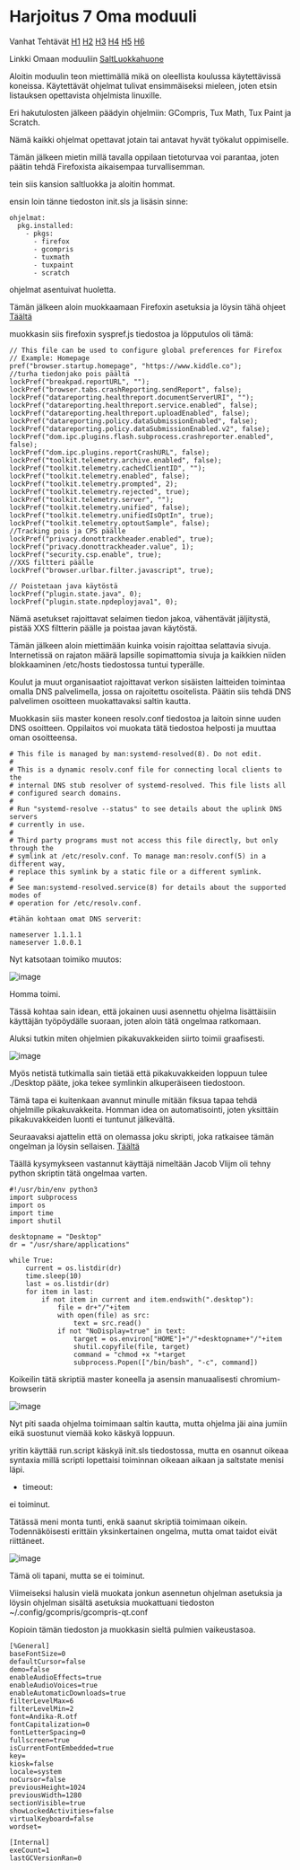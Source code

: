 # Harjoitus 7 Oma moduuli

Vanhat Tehtävät [H1](https://github.com/Hamis95/ConfigManagement/blob/main/H1.md) [H2](https://github.com/Hamis95/ConfigManagement/blob/main/H2.md) [H3](https://github.com/Hamis95/ConfigManagement/blob/main/H3.md) [H4](https://github.com/Hamis95/ConfigManagement/blob/main/H4.md) [H5](https://github.com/Hamis95/ConfigManagement/blob/main/H5.md) [H6](https://github.com/Hamis95/ConfigManagement/blob/main/H6.md)


Linkki Omaan moduuliin [SaltLuokkahuone](https://github.com/Hamis95/SaltLuokkahuone)


Aloitin moduulin teon miettimällä mikä on oleellista koulussa käytettävissä koneissa. Käytettävät ohjelmat tulivat ensimmäiseksi mieleen, joten etsin listauksen opettavista ohjelmista linuxille.

Eri hakutulosten jälkeen päädyin ohjelmiin: GCompris, Tux Math, Tux Paint ja Scratch.

Nämä kaikki ohjelmat opettavat jotain tai antavat hyvät työkalut oppimiselle.

Tämän jälkeen mietin millä tavalla oppilaan tietoturvaa voi parantaa, joten päätin tehdä Firefoxista aikaisempaa turvallisemman.

tein siis kansion saltluokka ja aloitin hommat.

ensin loin tänne tiedoston init.sls ja lisäsin sinne:

```
ohjelmat:
  pkg.installed:
    - pkgs:
      - firefox
      - gcompris
      - tuxmath
      - tuxpaint
      - scratch

```

ohjelmat asentuivat huoletta.


Tämän jälkeen aloin muokkaamaan Firefoxin asetuksia ja löysin tähä ohjeet [Täältä](https://github.com/auberginehill/firefox-customization-files/blob/master/firefox.cfg)

muokkasin siis firefoxin syspref.js tiedostoa ja löpputulos oli tämä:

```
// This file can be used to configure global preferences for Firefox
// Example: Homepage
pref("browser.startup.homepage", "https://www.kiddle.co");
//turha tiedonjako pois päältä
lockPref("breakpad.reportURL", "");
lockPref("browser.tabs.crashReporting.sendReport", false);
lockPref("datareporting.healthreport.documentServerURI", "");
lockPref("datareporting.healthreport.service.enabled", false);
lockPref("datareporting.healthreport.uploadEnabled", false);
lockPref("datareporting.policy.dataSubmissionEnabled", false);
lockPref("datareporting.policy.dataSubmissionEnabled.v2", false);
lockPref("dom.ipc.plugins.flash.subprocess.crashreporter.enabled", false);
lockPref("dom.ipc.plugins.reportCrashURL", false);
lockPref("toolkit.telemetry.archive.enabled", false);
lockPref("toolkit.telemetry.cachedClientID", "");
lockPref("toolkit.telemetry.enabled", false);
lockPref("toolkit.telemetry.prompted", 2);
lockPref("toolkit.telemetry.rejected", true);
lockPref("toolkit.telemetry.server", "");
lockPref("toolkit.telemetry.unified", false);
lockPref("toolkit.telemetry.unifiedIsOptIn", true);
lockPref("toolkit.telemetry.optoutSample", false); 
//Tracking pois ja CPS päälle
lockPref("privacy.donottrackheader.enabled", true);
lockPref("privacy.donottrackheader.value", 1);
lockPref("security.csp.enable", true);
//XXS filtteri päälle
lockPref("browser.urlbar.filter.javascript", true);

// Poistetaan java käytöstä
lockPref("plugin.state.java", 0);
lockPref("plugin.state.npdeployjava1", 0);

```

Nämä asetukset rajoittavat selaimen tiedon jakoa, vähentävät jäljitystä, pistää XXS filtterin päälle ja poistaa javan käytöstä.



Tämän jälkeen aloin miettimään kuinka voisin rajoittaa selattavia sivuja. Internetissä on rajaton määrä lapsille sopimattomia sivuja ja kaikkien niiden blokkaaminen /etc/hosts tiedostossa tuntui typerälle.

Koulut ja muut organisaatiot rajoittavat verkon sisäisten laitteiden toimintaa omalla DNS palvelimella, jossa on rajoitettu osoitelista. Päätin siis tehdä DNS palvelimen osoitteen muokattavaksi saltin kautta.

Muokkasin siis master koneen resolv.conf tiedostoa ja laitoin sinne uuden DNS osoitteen. Oppilaitos voi muokata tätä tiedostoa helposti ja muuttaa oman osoitteensa.

```  
# This file is managed by man:systemd-resolved(8). Do not edit.
#
# This is a dynamic resolv.conf file for connecting local clients to the
# internal DNS stub resolver of systemd-resolved. This file lists all
# configured search domains.
#
# Run "systemd-resolve --status" to see details about the uplink DNS servers
# currently in use.
#
# Third party programs must not access this file directly, but only through the
# symlink at /etc/resolv.conf. To manage man:resolv.conf(5) in a different way,
# replace this symlink by a static file or a different symlink.
#
# See man:systemd-resolved.service(8) for details about the supported modes of
# operation for /etc/resolv.conf.

#tähän kohtaan omat DNS serverit:

nameserver 1.1.1.1
nameserver 1.0.0.1

```

Nyt katsotaan toimiko muutos:

![image](https://user-images.githubusercontent.com/64984528/118692874-2e8fd680-b813-11eb-97fb-14dd71ee1fc1.png)

Homma toimi.


Tässä kohtaa sain idean, että jokainen uusi asennettu ohjelma lisättäisiin käyttäjän työpöydälle suoraan, joten aloin tätä ongelmaa ratkomaan.

Aluksi tutkin miten ohjelmien pikakuvakkeiden siirto toimii graafisesti.

![image](https://user-images.githubusercontent.com/64984528/118693226-8cbcb980-b813-11eb-9900-e4fc075b59f1.png)

Myös netistä tutkimalla sain tietää että pikakuvakkeiden loppuun tulee ./Desktop pääte, joka tekee symlinkin alkuperäiseen tiedostoon.

Tämä tapa ei kuitenkaan avannut minulle mitään fiksua tapaa tehdä ohjelmille pikakuvakkeita. Homman idea on automatisointi, joten yksittäin pikakuvakkeiden luonti ei tuntunut jälkevältä.

Seuraavaksi ajattelin että on olemassa joku skripti, joka ratkaisee tämän ongelman ja löysin sellaisen. [Täältä](https://askubuntu.com/questions/569346/how-can-i-have-the-software-center-automatically-create-a-shortcut-on-my-desktop)

Täällä kysymykseen vastannut käyttäjä nimeltään Jacob Vlijm oli tehny python skriptin tätä ongelmaa varten.

```
#!/usr/bin/env python3
import subprocess
import os
import time
import shutil

desktopname = "Desktop"
dr = "/usr/share/applications"

while True:
    current = os.listdir(dr)
    time.sleep(10)
    last = os.listdir(dr)
    for item in last:
        if not item in current and item.endswith(".desktop"):
            file = dr+"/"+item
            with open(file) as src:
                text = src.read()
            if not "NoDisplay=true" in text:
                target = os.environ["HOME"]+"/"+desktopname+"/"+item
                shutil.copyfile(file, target)
                command = "chmod +x "+target
                subprocess.Popen(["/bin/bash", "-c", command])

```


Koikeilin tätä skriptiä master koneella ja asensin manuaalisesti chromium-browserin

![image](https://user-images.githubusercontent.com/64984528/118694452-c215d700-b814-11eb-9988-b9ff60bfbf55.png)

Nyt piti saada ohjelma toimimaan saltin kautta, mutta ohjelma jäi aina jumiin eikä suostunut viemää koko käskyä loppuun.

yritin käyttää run.script käskyä init.sls tiedostossa, mutta en osannut oikeaa syntaxia millä scripti lopettaisi toiminnan oikeaan aikaan ja saltstate menisi läpi.

- timeout:

ei toiminut.

Tätässä meni monta tunti, enkä saanut skriptiä toimimaan oikein. Todennäköisesti erittäin yksinkertainen ongelma, mutta omat taidot eivät riittäneet.

![image](https://user-images.githubusercontent.com/64984528/118697370-e32bf700-b817-11eb-828e-1fff5d3fc587.png)

Tämä oli tapani, mutta se ei toiminut.

Viimeiseksi halusin vielä muokata jonkun asennetun ohjelman asetuksia ja löysin ohjelman sisältä asetuksia muokattuani tiedoston ~/.config/gcompris/gcompris-qt.conf

Kopioin tämän tiedoston ja muokkasin sieltä pulmien vaikeustasoa.

```
[%General]
baseFontSize=0
defaultCursor=false
demo=false
enableAudioEffects=true
enableAudioVoices=true
enableAutomaticDownloads=true
filterLevelMax=6
filterLevelMin=2
font=Andika-R.otf
fontCapitalization=0
fontLetterSpacing=0
fullscreen=true
isCurrentFontEmbedded=true
key=
kiosk=false
locale=system
noCursor=false
previousHeight=1024
previousWidth=1280
sectionVisible=true
showLockedActivities=false
virtualKeyboard=false
wordset=

[Internal]
exeCount=1
lastGCVersionRan=0

```









